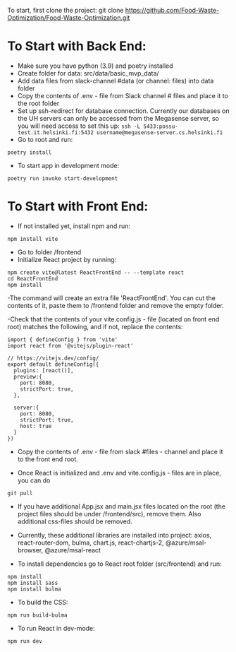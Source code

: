 To start, first clone the project: git clone https://github.com/Food-Waste-Optimization/Food-Waste-Optimization.git

# To Start with Back End:

- Make sure you have python (3.9) and poetry installed
- Create folder for data: src/data/basic_mvp_data/
- Add data files from slack-channel #data (or channel: files) into data folder
- Copy the contents of .env - file from Slack channel # files and place it to the root folder
- Set up ssh-redirect for database connection. Currently our databases on the UH servers can only be accessed from the Megasense server, so you will need access to set this up:
`ssh -L 5433:possu-test.it.helsinki.fi:5432 username@megasense-server.cs.helsinki.fi`
- Go to root and run:
  
`poetry install`

- To start app in development mode:
  
`poetry run invoke start-development`

# To Start with Front End:

- If not installed yet, install npm  and run:

`npm install vite`
  
- Go to folder /frontend
- Initialize React project by running:
```
npm create vite@latest ReactFrontEnd -- --template react
cd ReactFrontEnd
npm install
```
-The command will create an extra file 'ReactFrontEnd'. You can cut the contents of it, paste them to /frontend folder and remove the empty folder.

-Check that the contents of your vite.config.js - file (located on front end root) matches the following, and if not, replace the contents:
```
import { defineConfig } from 'vite'
import react from '@vitejs/plugin-react'

// https://vitejs.dev/config/
export default defineConfig({
  plugins: [react()],
  preview:{
    port: 8080,
    strictPort: true,
  },

  server:{
    port: 8080,
    strictPort: true,
    host: true
  }
})
```
- Copy the contents of .env - file from slack #files - channel and place it to the front end root.

- Once React is initialized and .env and vite.config.js - files are in place, you can do
```
git pull
```
- If you have additional App.jsx and main.jsx files located on the root (the project files should be under /frontend/src), remove them. Also additional css-files should be removed.

- Currently, these additional libraries are installed into project: axios, react-router-dom, bulma, chart.js, react-chartjs-2, @azure/msal-browser, @azure/msal-react

- To install dependencies go to React root folder (src/frontend) and run:
  
`npm install`<br>
`npm install sass`<br>
`npm install bulma`

- To build the CSS:

`npm run build-bulma`

- To run React in dev-mode:

`npm run dev`
